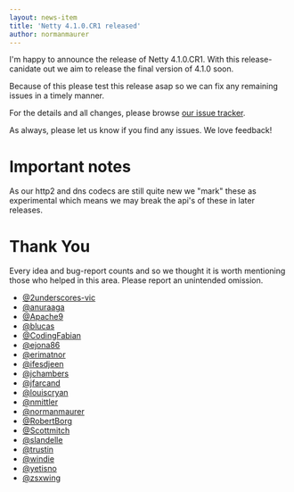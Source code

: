 ```yaml
---
layout: news-item
title: 'Netty 4.1.0.CR1 released'
author: normanmaurer
---
```


I'm happy to announce the release of Netty 4.1.0.CR1. With this release-canidate out we aim to release the final version of 4.1.0 soon.

Because of this please test this release asap so we can fix any remaining issues in a timely manner.

For the details and all changes, please browse [our issue tracker](https://github.com/netty/netty/issues?page=4&q=milestone%3A4.1.0.CR1+is%3Aclosed).

As always, please let us know if you find any issues. We love feedback!

# Important notes
As our http2 and dns codecs are still quite new we "mark" these as experimental which means we may break the api's of these in later releases.

# Thank You

Every idea and bug-report counts and so we thought it is worth mentioning those who helped in this area. Please report an unintended omission.

* [@2underscores-vic](https://github.com/2underscores-vic)
* [@anuraaga](https://github.com/anuraaga)
* [@Apache9](https://github.com/Apache9)
* [@blucas](https://github.com/blucas)
* [@CodingFabian](https://github.com/CodingFabian)
* [@ejona86](https://github.com/ejona86)
* [@erimatnor](https://github.com/erimatnor)
* [@ifesdjeen](https://github.com/ifesdjeen)
* [@jchambers](https://github.com/jchambers)
* [@jfarcand ](https://github.com/jfarcand)
* [@louiscryan](https://github.com/louiscryan)
* [@nmittler](https://github.com/nmittler)
* [@normanmaurer](https://github.com/normanmaurer)
* [@RobertBorg](https://github.com/RobertBorg)
* [@Scottmitch](https://github.com/Scottmitch)
* [@slandelle](https://github.com/slandelle)
* [@trustin](https://github.com/trustin)
* [@windie](https://github.com/windie)
* [@yetisno](https://github.com/yetisno)
* [@zsxwing](https://github.com/zsxwing)
